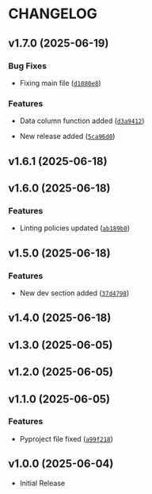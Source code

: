 # CHANGELOG

<!-- version list -->

## v1.7.0 (2025-06-19)

### Bug Fixes

- Fixing main file
  ([`d1080e8`](https://github.com/nabinelnino/new-package/commit/d1080e8244da13d79f58ea77dabed18c5805b6a8))

### Features

- Data column function added
  ([`d3a9412`](https://github.com/nabinelnino/new-package/commit/d3a94123e7445c238bc5a15c9ed793e7fc26b346))

- New release added
  ([`5ca96d0`](https://github.com/nabinelnino/new-package/commit/5ca96d01b388cd5cd2ab7baa3e4e57c8e162bbfa))


## v1.6.1 (2025-06-18)


## v1.6.0 (2025-06-18)

### Features

- Linting policies updated
  ([`ab189b0`](https://github.com/nabinelnino/new-package/commit/ab189b03ba953eb86e59a0e9450a7fdf4a771106))


## v1.5.0 (2025-06-18)

### Features

- New dev section added
  ([`37d4798`](https://github.com/nabinelnino/new-package/commit/37d4798a64a01b441415834c45404d5c4e9c657d))


## v1.4.0 (2025-06-18)


## v1.3.0 (2025-06-05)


## v1.2.0 (2025-06-05)


## v1.1.0 (2025-06-05)

### Features

- Pyproject file fixed
  ([`a99f218`](https://github.com/nabinelnino/new-package/commit/a99f21822e73552f5798ed4870430a9f364e2b6c))


## v1.0.0 (2025-06-04)

- Initial Release
